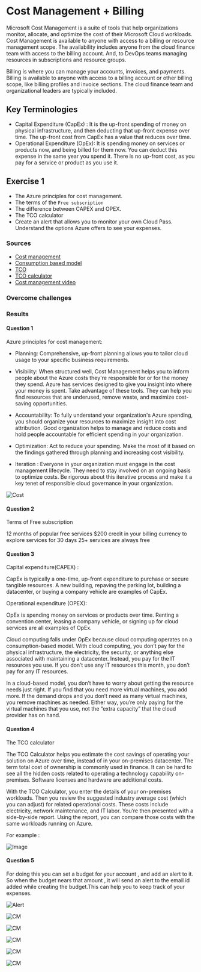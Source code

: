 # Cost Management + Billing

Microsoft Cost Management is a suite of tools that help organizations monitor, allocate, and optimize the cost of their Microsoft Cloud workloads. Cost Management is available to anyone with access to a billing or resource management scope. The availability includes anyone from the cloud finance team with access to the billing account. And, to DevOps teams managing resources in subscriptions and resource groups.

Billing is where you can manage your accounts, invoices, and payments. Billing is available to anyone with access to a billing account or other billing scope, like billing profiles and invoice sections. The cloud finance team and organizational leaders are typically included.



## Key Terminologies
* Capital Expenditure (CapEx) : It is the up-front spending of money on physical infrastructure, and then deducting that up-front expense over time. The up-front cost from CapEx has a value that reduces over time.
* Operational Expenditure (OpEx): It is spending money on services or products now, and being billed for them now. You can deduct this expense in the same year you spend it. There is no up-front cost, as you pay for a service or product as you use it.



## Exercise 1
- The Azure principles for cost management.
- The terms of the `Free subscription`
- The difference between CAPEX and OPEX.
- The TCO calculator
- Create an alert that allows you to monitor your own Cloud Pass.
Understand the options Azure offers to see your expenses.





### Sources

* [Cost management](https://learn.microsoft.com/en-us/azure/cost-management-billing/costs/cost-mgt-best-practices)
* [Consumption based model](https://learn.microsoft.com/en-us/training/modules/describe-cloud-compute/6-describe-consumption-based-model)
* [TCO](https://www.azureguru.org/whats-the-tco-calculator/)
* [TCO calculator](https://azure.microsoft.com/en-in/pricing/tco/calculator/)
* [Cost management video](https://www.youtube.com/watch?v=mfhKPNDKCko)

### Overcome challenges

 ### Results

#### Question 1

Azure principles for cost management:

- Planning:
Comprehensive, up-front planning allows you to tailor cloud usage to your specific business requirements.

- Visibility:
When structured well, Cost Management helps you to inform people about the Azure costs they're responsible for or for the money they spend. Azure has services designed to give you insight into where your money is spent. Take advantage of these tools. They can help you find resources that are underused, remove waste, and maximize cost-saving opportunities.

- Accountability:
To fully understand your organization's Azure spending, you should organize your resources to maximize insight into cost attribution. Good organization helps to manage and reduce costs and hold people accountable for efficient spending in your organization.

- Optimization:
Act to reduce your spending. Make the most of it based on the findings gathered through planning and increasing cost visibility. 

- Iteration :
Everyone in your organization must engage in the cost management lifecycle. They need to stay involved on an ongoing basis to optimize costs. Be rigorous about this iterative process and make it a key tenet of responsible cloud governance in your organization.

![Cost](/00_includes/Cloud/Week1/principles.png)

#### Question 2

Terms of Free subscription

12 months of popular free services
$200 credit in your billing currency to explore services for 30 days
25+ services are always free

#### Question 3 

Capital expenditure(CAPEX) :

CapEx is typically a one-time, up-front expenditure to purchase or secure tangible resources. A new building, repaving the parking lot, building a datacenter, or buying a company vehicle are examples of CapEx.


Operational expenditure (OPEX):

OpEx is spending money on services or products over time. Renting a convention center, leasing a company vehicle, or signing up for cloud services are all examples of OpEx.

Cloud computing falls under OpEx because cloud computing operates on a consumption-based model. With cloud computing, you don’t pay for the physical infrastructure, the electricity, the security, or anything else associated with maintaining a datacenter. Instead, you pay for the IT resources you use. If you don’t use any IT resources this month, you don’t pay for any IT resources.

In a cloud-based model, you don’t have to worry about getting the resource needs just right. If you find that you need more virtual machines, you add more. If the demand drops and you don’t need as many virtual machines, you remove machines as needed. Either way, you’re only paying for the virtual machines that you use, not the “extra capacity” that the cloud provider has on hand.

#### Question 4

The TCO calculator

The TCO Calculator helps you estimate the cost savings of operating your solution on Azure over time, instead of in your on-premises datacenter.
The term total cost of ownership is commonly used in finance. It can be hard to see all the hidden costs related to operating a technology capability on-premises. Software licenses and hardware are additional costs.

With the TCO Calculator, you enter the details of your on-premises workloads. Then you review the suggested industry average cost (which you can adjust) for related operational costs. These costs include electricity, network maintenance, and IT labor. You’re then presented with a side-by-side report. Using the report, you can compare those costs with the same workloads running on Azure.

For example :


![Image](/00_includes/Cloud/Week1/2-tco-report-bar-graphs.png)

#### Question 5

For doing this you can set a budget for your account , and  add an alert to it. So when the budget nears that amount , it will send an alert to the email id added while creating the budget.This can help you to keep track of your expenses.


![Alert](/00_includes/Cloud/Week1/Azure-02/AZ-02.1.PNG)


![CM](/00_includes/Cloud/Week1/Azure-02/AZ-02.2.PNG)


![CM](/00_includes/Cloud/Week1/Azure-02/AZ-02.3.PNG)

![CM](/00_includes/Cloud/Week1/Azure-02/AZ-02.4.PNG)

![CM](/00_includes/Cloud/Week1/Azure-02/AZ-02.PNG)

![CM](/00_includes/Cloud/Week1/Azure-02/AZ-02-ViewExp.PNG)
